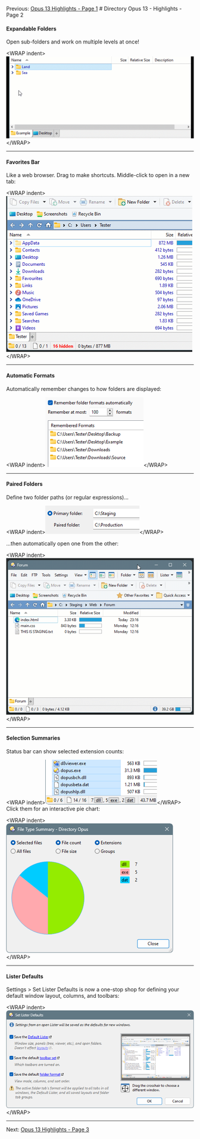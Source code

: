 Previous: [Opus 13 Highlights - Page 1](/Manual/release_history/opus13/page1.md) # Directory Opus 13 - Highlights - Page 2

#### Expandable Folders

Open sub-folders and work on multiple levels at once!

\<WRAP indent\>![](/Manual/images/release_history/expandable.gif)\</WRAP\>  

------------------------------------------------------------------------

#### Favorites Bar

Like a web browser. Drag to make shortcuts. Middle-click to open in a new tab:

\<WRAP indent\>![](/Manual/images/release_history/favebardrag.gif)\</WRAP\>  

------------------------------------------------------------------------

#### Automatic Formats

Automatically remember changes to how folders are displayed:

\<WRAP indent\>![](/Manual/images/release_history/autoformats.png)\</WRAP\>  

------------------------------------------------------------------------

#### Paired Folders

Define two folder paths (or regular expressions)...

\<WRAP indent\>![](/Manual/images/release_history/pairedfoldercfg.png)\</WRAP\>

...then automatically open one from the other:

\<WRAP indent\>![](/Manual/images/release_history/pairedfolders.gif)\</WRAP\>  

------------------------------------------------------------------------

#### Selection Summaries

Status bar can show selected extension counts:

\<WRAP indent\>![](/Manual/images/release_history/selsum.png)\</WRAP\>  
Click them for an interactive pie chart:

\<WRAP indent\>![](/Manual/images/release_history/selpie.png)\</WRAP\>  

------------------------------------------------------------------------

#### Lister Defaults

Settings \> Set Lister Defaults is now a one-stop shop for defining your default window layout, columns, and toolbars:

\<WRAP indent\>![](/Manual/images/release_history/setdefaults.png)\</WRAP\>  

------------------------------------------------------------------------

Next: [Opus 13 Highlights - Page 3](/Manual/release_history/opus13/page3.md)
